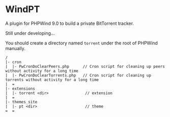 WindPT
======

A plugin for PHPWind 9.0 to build a private BitTorrent tracker.

Still under developing...

You should create a directory named `torrent` under the root of PHPWind manually.

```
/
|- cron
|  |- PwCronDoClearPeers.php      // Cron script for cleaning up peers without activity for a long time
|  |- PwCronDoClearTorrents.php   // Cron script for cleaning up torrents without activity for a long time
|  =
|- extensions
|  |- torrent <dir>                // extension
|  =
|- themes_site
|  |- pt <dir>                     // theme
=  =
```